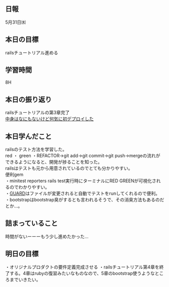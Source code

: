 ## 日報
5月31日㈬

## 本日の目標
railsチュートリアル進める

## 学習時間
8H

## 本日の振り返り
railsチュートリアルの第3章完了<br>
[中身はなにもないけど何気に初デプロイした](https://sample-app-pime.onrender.com/)

## 本日学んだこと
railsのテスト方法を学習した。<br>
red ・ green ・REFACTOR→git add→git commit→git push→mergeの流れができるようになると、開発が捗ることを知った。<br>
railsはテストも元から用意されているのでとても分かりやすい。<br>
便利gem<br>
・minitest reporters
rails test実行時にターミナルにRED GREENが可視化されるのでわかりやすい。<br>
・[GUARD](https://github.com/guard/guard)はファイルが変更されると自動でテストをrunしてくれるので便利。<br>
・bootstrapはbootstrap臭がするとも言われるそうで、その消臭方法もあるのだとか…。
## 詰まっていること
時間がないーーーもう少し進めたかった…

## 明日の目標
・オリジナルプロダクトの要件定義完成させる
・railsチュートリアル第4章を終了する。4章はrubyの復習みたいなものなので、5章のbootstrap使うようなところまでいきたい。
